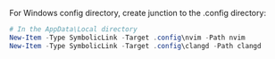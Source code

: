For Windows config directory, create junction to the .config directory:

```powershell
# In the AppData\Local directory
New-Item -Type SymbolicLink -Target .config\nvim -Path nvim
New-Item -Type SymbolicLink -Target .config\clangd -Path clangd
```

